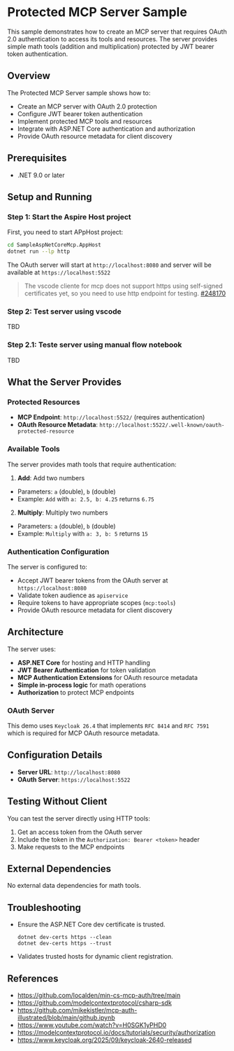 # Protected MCP Server Sample

This sample demonstrates how to create an MCP server that requires OAuth 2.0 authentication to access its tools and resources. The server provides simple math tools (addition and multiplication) protected by JWT bearer token authentication.

## Overview

The Protected MCP Server sample shows how to:
- Create an MCP server with OAuth 2.0 protection
- Configure JWT bearer token authentication
- Implement protected MCP tools and resources
- Integrate with ASP.NET Core authentication and authorization
- Provide OAuth resource metadata for client discovery

## Prerequisites

- .NET 9.0 or later

## Setup and Running

### Step 1: Start the Aspire Host project

First, you need to start APpHost project:

```bash
cd SampleAspNetCoreMcp.AppHost
dotnet run --lp http
```

The OAuth server will start at `http://localhost:8080` and server will be available at `https://localhost:5522`

> The vscode cliente for mcp does not support https using self-signed certificates yet, so you need to use http endpoint for testing. [#248170](https://github.com/microsoft/vscode/issues/248170) 


### Step 2: Test server using vscode

TBD

### Step 2.1: Teste server using manual flow notebook

TBD

## What the Server Provides

### Protected Resources

- **MCP Endpoint**: `http://localhost:5522/` (requires authentication)
- **OAuth Resource Metadata**: `http://localhost:5522/.well-known/oauth-protected-resource`

### Available Tools

The server provides math tools that require authentication:

1. **Add**: Add two numbers
  - Parameters: `a` (double), `b` (double)
  - Example: `Add` with `a: 2.5, b: 4.25` returns `6.75`

2. **Multiply**: Multiply two numbers
  - Parameters: `a` (double), `b` (double)
  - Example: `Multiply` with `a: 3, b: 5` returns `15`

### Authentication Configuration

The server is configured to:
- Accept JWT bearer tokens from the OAuth server at `https://localhost:8080`
- Validate token audience as `apiservice`
- Require tokens to have appropriate scopes (`mcp:tools`)
- Provide OAuth resource metadata for client discovery

## Architecture

The server uses:
- **ASP.NET Core** for hosting and HTTP handling
- **JWT Bearer Authentication** for token validation
- **MCP Authentication Extensions** for OAuth resource metadata
- **Simple in-process logic** for math operations
- **Authorization** to protect MCP endpoints

### OAuth Server

This demo uses `Keycloak 26.4` that implements `RFC 8414` and `RFC 7591` which is required for MCP OAuth resource metadata.


## Configuration Details

- **Server URL**: `http://localhost:8080`
- **OAuth Server**: `https://localhost:5522`

## Testing Without Client

You can test the server directly using HTTP tools:

1. Get an access token from the OAuth server
2. Include the token in the `Authorization: Bearer <token>` header
3. Make requests to the MCP endpoints

## External Dependencies

No external data dependencies for math tools.

## Troubleshooting

- Ensure the ASP.NET Core dev certificate is trusted.
  ```
  dotnet dev-certs https --clean
  dotnet dev-certs https --trust
  ```

- Validates trusted hosts for dynamic client registration.

## References

- https://github.com/localden/min-cs-mcp-auth/tree/main
- https://github.com/modelcontextprotocol/csharp-sdk
- https://github.com/mikekistler/mcp-auth-illustrated/blob/main/github.ipynb
- https://www.youtube.com/watch?v=H0SGK1yPHD0
- https://modelcontextprotocol.io/docs/tutorials/security/authorization
- https://www.keycloak.org/2025/09/keycloak-2640-released